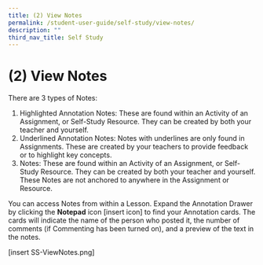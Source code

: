 ```yaml
---
title: (2) View Notes
permalink: /student-user-guide/self-study/view-notes/
description: ""
third_nav_title: Self Study
---
```

<h1 id="-2-view-notes">(2) View Notes</h1>
<p>There are 3 types of Notes:</p>
<ol>
<li>Highlighted Annotation Notes: These are found within an Activity of an Assignment, or Self-Study Resource. They can be created by both your teacher and yourself.</li>
<li>Underlined Annotation Notes: Notes with underlines are only found in Assignments. These are created by your teachers to provide feedback or to highlight key concepts.</li>
<li>Notes: These are found within an Activity of an Assignment, or Self-Study Resource. They can be created by both your teacher and yourself. These Notes are not anchored to anywhere in the Assignment or Resource.</li>
</ol>
<p>You can access Notes from within a Lesson. Expand the Annotation Drawer by clicking the <strong>Notepad</strong> icon [insert icon] to find your Annotation cards. The cards will indicate the name of the person who posted it, the number of comments (if Commenting has been turned on), and a preview of the text in the notes.</p>
<p>[insert SS-ViewNotes.png]</p>
